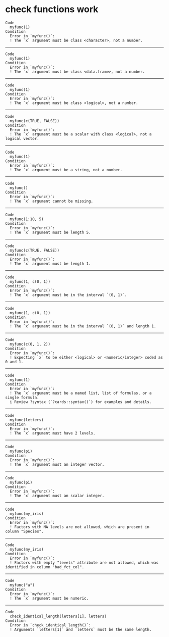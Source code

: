 # check functions work

    Code
      myfunc(1)
    Condition
      Error in `myfunc()`:
      ! The `x` argument must be class <character>, not a number.

---

    Code
      myfunc(1)
    Condition
      Error in `myfunc()`:
      ! The `x` argument must be class <data.frame>, not a number.

---

    Code
      myfunc(1)
    Condition
      Error in `myfunc()`:
      ! The `x` argument must be class <logical>, not a number.

---

    Code
      myfunc(c(TRUE, FALSE))
    Condition
      Error in `myfunc()`:
      ! The `x` argument must be a scalar with class <logical>, not a logical vector.

---

    Code
      myfunc(1)
    Condition
      Error in `myfunc()`:
      ! The `x` argument must be a string, not a number.

---

    Code
      myfunc()
    Condition
      Error in `myfunc()`:
      ! The `x` argument cannot be missing.

---

    Code
      myfunc(1:10, 5)
    Condition
      Error in `myfunc()`:
      ! The `x` argument must be length 5.

---

    Code
      myfunc(c(TRUE, FALSE))
    Condition
      Error in `myfunc()`:
      ! The `x` argument must be length 1.

---

    Code
      myfunc(1, c(0, 1))
    Condition
      Error in `myfunc()`:
      ! The `x` argument must be in the interval `(0, 1)`.

---

    Code
      myfunc(1, c(0, 1))
    Condition
      Error in `myfunc()`:
      ! The `x` argument must be in the interval `(0, 1)` and length 1.

---

    Code
      myfunc(c(0, 1, 2))
    Condition
      Error in `myfunc()`:
      ! Expecting `x` to be either <logical> or <numeric/integer> coded as 0 and 1.

---

    Code
      myfunc(1)
    Condition
      Error in `myfunc()`:
      ! The `x` argument must be a named list, list of formulas, or a single formula.
      i Review ?syntax (`?cards::syntax()`) for examples and details.

---

    Code
      myfunc(letters)
    Condition
      Error in `myfunc()`:
      ! The `x` argument must have 2 levels.

---

    Code
      myfunc(pi)
    Condition
      Error in `myfunc()`:
      ! The `x` argument must an integer vector.

---

    Code
      myfunc(pi)
    Condition
      Error in `myfunc()`:
      ! The `x` argument must an scalar integer.

---

    Code
      myfunc(my_iris)
    Condition
      Error in `myfunc()`:
      ! Factors with NA levels are not allowed, which are present in column "Species".

---

    Code
      myfunc(my_iris)
    Condition
      Error in `myfunc()`:
      ! Factors with empty "levels" attribute are not allowed, which was identified in column "bad_fct_col".

---

    Code
      myfunc("a")
    Condition
      Error in `myfunc()`:
      ! The `x` argument must be numeric.

---

    Code
      check_identical_length(letters[1], letters)
    Condition
      Error in `check_identical_length()`:
      ! Arguments `letters[1]` and `letters` must be the same length.

